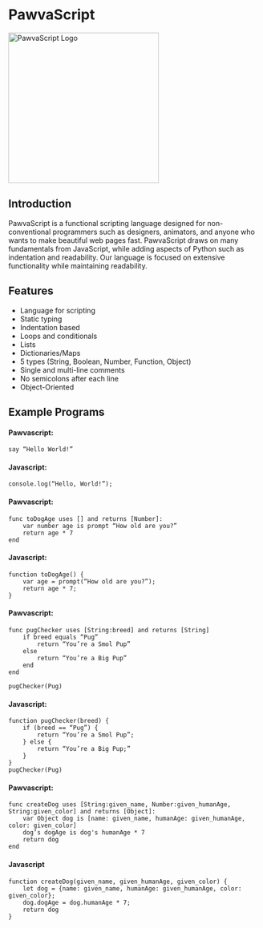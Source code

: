 # PawvaScript

<img alt='PawvaScript Logo' src='assets/pawvascript.png' width='300px'/>

## Introduction
PawvaScript is a functional scripting language designed for non-conventional programmers such as designers, animators, and anyone who wants to make beautiful web pages fast. PawvaScript draws on many fundamentals from JavaScript, while adding aspects of Python such as indentation and readability. Our language is focused on extensive functionality while maintaining readability.

## Features
* Language for scripting
* Static typing
* Indentation based
* Loops and conditionals
* Lists
* Dictionaries/Maps
* 5 types (String, Boolean, Number, Function, Object)
* Single and multi-line comments
* No semicolons after each line
* Object-Oriented 


## Example Programs
#### Pawvascript:
```
say “Hello World!”
```
#### Javascript:
```
console.log(“Hello, World!”);
```
#### Pawvascript:
```
func toDogAge uses [] and returns [Number]:
	var number age is prompt “How old are you?”
    return age * 7 
end
```
#### Javascript:
```
function toDogAge() {
	var age = prompt(“How old are you?”);
	return age * 7;
}
```
#### Pawvascript:
```
func pugChecker uses [String:breed] and returns [String]
	if breed equals “Pug”
		return “You’re a Smol Pup”
	else
		return “You’re a Big Pup”
	end
end

pugChecker(Pug)
```
#### Javascript:
```
function pugChecker(breed) {
	if (breed == “Pug”) {
		return “You’re a Smol Pup”;
	} else {
		return “You’re a Big Pup;”
	}
}
pugChecker(Pug)
```
#### Pawvascript:
```
func createDog uses [String:given_name, Number:given_humanAge, String:given_color] and returns [Object]:
	var Object dog is [name: given_name, humanAge: given_humanAge, color: given_color]
	dog’s dogAge is dog's humanAge * 7
	return dog
end
```
#### Javascript
```
function createDog(given_name, given_humanAge, given_color) {
    let dog = {name: given_name, humanAge: given_humanAge, color: given_color};
    dog.dogAge = dog.humanAge * 7;
    return dog
}
```
